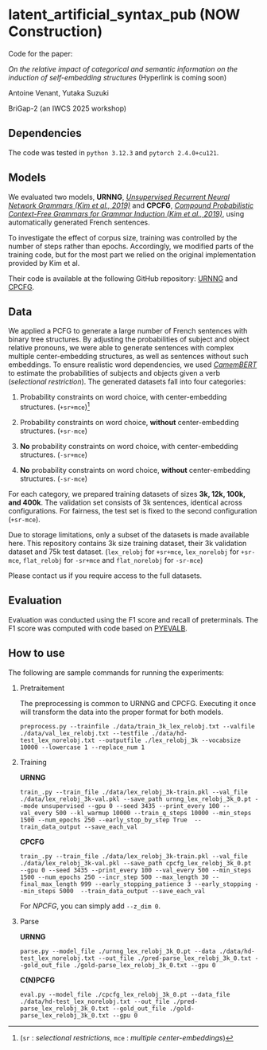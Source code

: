# latent_artificial_syntax_pub (NOW Construction)

Code for the paper:

*On the relative impact of categorical and semantic information on the induction of self-embedding structures* (Hyperlink is coming soon)

Antoine Venant, Yutaka Suzuki

BriGap-2 (an IWCS 2025 workshop)

## Dependencies

The code was tested in `python 3.12.3` and `pytorch 2.4.0+cu121`.

## Models

We evaluated two models, **URNNG**, [*Unsupervised Recurrent Neural Network Grammars (Kim et al., 2019)*](https://arxiv.org/abs/1904.03746) and **CPCFG**, [*Compound Probabilistic Context-Free Grammars for Grammar Induction (Kim et al., 2019)*](https://arxiv.org/abs/1906.10225), using automatically generated French sentences.

To investigate the effect of corpus size, training was controlled by the number of steps rather than epochs. Accordingly, we modified parts of the training code, but for the most part we relied on the original implementation provided by Kim et al. 

Their code is available at the following GitHub repository: [URNNG](https://github.com/harvardnlp/urnng) and [CPCFG](https://github.com/harvardnlp/compound-pcfg).

## Data

We applied a PCFG to generate a large number of French sentences with binary tree structures. By adjusting the probabilities of subject and object relative pronouns, we were able to generate sentences with complex multiple center-embedding structures, as well as sentences without such embeddings. To ensure realistic word dependencies, we used [*CamemBERT*](https://huggingface.co/docs/transformers/model_doc/camembert) to estimate the probabilities of subjects and objects given a verb (*selectional restriction*). The generated datasets fall into four categories:

1. Probability constraints on word choice, with center-embedding structures. (`+sr+mce`)[^1]

2. Probability constraints on word choice, **without** center-embedding structures. (`+sr-mce`)

3. **No** probability constraints on word choice, with center-embedding structures. (`-sr+mce`)

4. **No** probability constraints on word choice, **without** center-embedding structures. (`-sr-mce`)

[^1]:(`sr` : *selectional restrictions*, `mce` : *multiple center-embeddings*)

For each category, we prepared training datasets of sizes **3k, 12k, 100k, and 400k**. The validation set consists of 3k sentences, identical across configurations. For fairness, the test set is fixed to the second configuration (`+sr-mce`).

Due to storage limitations, only a subset of the datasets is made available here. 
This repository contains 3k size training dataset, their 3k validation dataset and 75k test dataset. 
(`lex_relobj` for `+sr+mce`, `lex_norelobj` for `+sr-mce`, `flat_relobj` for `-sr+mce` and `flat_norelobj` for `-sr-mce`)

Please contact us if you require access to the full datasets.

## Evaluation

Evaluation was conducted using the F1 score and recall of preterminals.
The F1 score was computed with code based on [PYEVALB](https://github.com/flyaway1217/PYEVALB).

## How to use

The following are sample commands for running the experiments:

1. Pretraitement

    The preprocessing is common to URNNG and CPCFG. Executing it once will transform the data into the proper format for both models.

    `preprocess.py --trainfile ./data/train_3k_lex_relobj.txt --valfile ./data/val_lex_relobj.txt --testfile ./data/hd-test_lex_norelobj.txt --outputfile ./lex_relobj_3k --vocabsize 10000 --lowercase 1 --replace_num 1 `

2. Training

    **URNNG**

    `train_.py --train_file ./data/lex_relobj_3k-train.pkl --val_file ./data/lex_relobj_3k-val.pkl --save_path urnng_lex_relobj_3k_0.pt --mode unsupervised --gpu 0 --seed 3435 --print_every 100 --val_every 500 --kl_warmup 10000 --train_q_steps 10000 --min_steps 1500 --num_epochs 250 --early_stop_by_step True  --train_data_output --save_each_val `

    **CPCFG**

    `train_.py --train_file ./data/lex_relobj_3k-train.pkl --val_file ./data/lex_relobj_3k-val.pkl --save_path cpcfg_lex_relobj_3k_0.pt  --gpu 0 --seed 3435 --print_every 100 --val_every 500 --min_steps 1500 --num_epochs 250 --incr_step 500 --max_length 30 --final_max_length 999 --early_stopping_patience 3 --early_stopping --min_steps 5000  --train_data_output --save_each_val`

    For *NPCFG*, you can simply add `--z_dim 0`.

4. Parse

    **URNNG**

    `parse.py --model_file ./urnng_lex_relobj_3k_0.pt --data ./data/hd-test_lex_norelobj.txt --out_file ./pred-parse_lex_relobj_3k_0.txt --gold_out_file ./gold-parse_lex_relobj_3k_0.txt --gpu 0`

    **C(N)PCFG**

    `eval.py --model_file ./cpcfg_lex_relobj_3k_0.pt --data_file ./data/hd-test_lex_norelobj.txt --out_file ./pred-parse_lex_relobj_3k_0.txt --gold_out_file ./gold-parse_lex_relobj_3k_0.txt --gpu 0`




